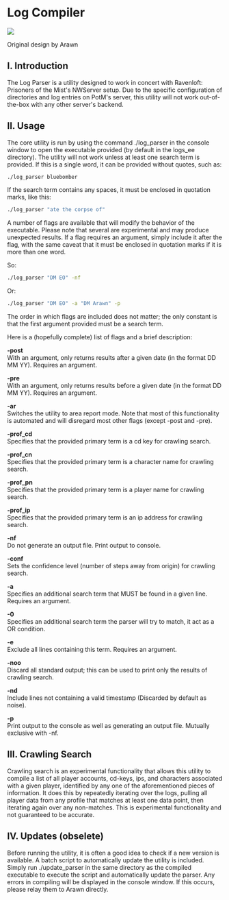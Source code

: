 
# Log Compiler
![](https://img.shields.io/badge/version-1.6-blue)

Original design by Arawn

## I. Introduction
The Log Parser is a utility designed to work in concert with Ravenloft: Prisoners of the Mist's NWServer setup. Due to the specific configuration of directories
and log entries on PotM's server, this utility will not work out-of-the-box with any other server's backend.

## II. Usage
The core utility is run by using the command ./log_parser in the console window to open the executable provided (by default in the logs_ee directory). The 
utility will not work unless at least one search term is provided. If this is a single word, it can be provided without quotes, such as:
```bash
./log_parser bluebomber
```
If the search term contains any spaces, it must be enclosed in quotation marks, like this:
```bash
./log_parser "ate the corpse of"
```
A number of flags are available that will modify the behavior of the executable. Please note that several are experimental and may produce unexpected results. If a
flag requires an argument, simply include it after the flag, with the same caveat that it must be enclosed in quotation marks if it is more than one word.

So:
```bash
./log_parser "DM EO" -nf
```
Or:
```bash
./log_parser "DM EO" -a "DM Arawn" -p
```
The order in which flags are included does not matter; the only constant is that the first argument provided must be a search term.

Here is a (hopefully complete) list of flags and a brief description:

**-post**  
With an argument, only returns results after a given date (in the format DD MM YY). Requires an argument.

**-pre**  
With an argument, only returns results before a given date (in the format DD MM YY). Requires an argument.

**-ar**  
Switches the utility to area report mode. Note that most of this functionality is automated and will disregard most other flags (except -post and -pre).

**-prof_cd**  
Specifies that the provided primary term is a cd key for crawling search.

**-prof_cn**  
Specifies that the provided primary term is a character name for crawling search.

**-prof_pn**  
Specifies that the provided primary term is a player name for crawling search.

**-prof_ip**  
Specifies that the provided primary term is an ip address for crawling search.

**-nf**  
Do not generate an output file. Print output to console.

**-conf**  
Sets the confidence level (number of steps away from origin) for crawling search.

**-a**  
Specifies an additional search term that MUST be found in a given line. Requires an argument.

**-0**  
Specifies an additional search term the parser will try to match, it act as a OR condition.

**-e**  
Exclude all lines containing this term. Requires an argument.

**-noo**  
Discard all standard output; this can be used to print only the results of crawling search.

**-nd**  
Include lines not containing a valid timestamp (Discarded by default as noise).

**-p**  
Print output to the console as well as generating an output file. Mutually exclusive with -nf.

## III. Crawling Search
Crawling search is an experimental functionality that allows this utility to compile a list of all player accounts, cd-keys, ips, and characters associated with a
given player, identified by any one of the aforementioned pieces of information. It does this by repeatedly iterating over the logs, pulling all player data from
any profile that matches at least one data point, then iterating again over any non-matches. This is experimental functionality and not guaranteed to be accurate.

## IV. Updates (obselete)
Before running the utility, it is often a good idea to check if a new version is available. A batch script to automatically update the utility is included. Simply
run ./update_parser in the same directory as the compiled executable to execute the script and automatically update the parser. Any errors in compiling will be
displayed in the console window. If this occurs, please relay them to Arawn directly.


